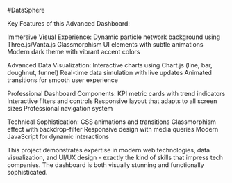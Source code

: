 #DataSphere

Key Features of this Advanced Dashboard:

Immersive Visual Experience:
  Dynamic particle network background using Three.js/Vanta.js
  Glassmorphism UI elements with subtle animations
  Modern dark theme with vibrant accent colors

Advanced Data Visualization:
  Interactive charts using Chart.js (line, bar, doughnut, funnel)
  Real-time data simulation with live updates
  Animated transitions for smooth user experience

Professional Dashboard Components:
  KPI metric cards with trend indicators
  Interactive filters and controls
  Responsive layout that adapts to all screen sizes
  Professional navigation system

Technical Sophistication:
  CSS animations and transitions
  Glassmorphism effect with backdrop-filter
  Responsive design with media queries
  Modern JavaScript for dynamic interactions

This project demonstrates expertise in modern web technologies, data visualization, and UI/UX design - exactly the kind of skills that impress tech companies. The dashboard is both visually stunning and functionally sophisticated.
